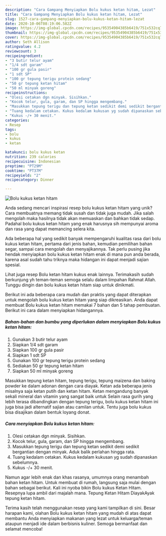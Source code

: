 ```yaml
---
description: "Cara Gampang Menyiapkan Bolu kukus ketan hitam, Lezat"
title: "Cara Gampang Menyiapkan Bolu kukus ketan hitam, Lezat"
slug: 1527-cara-gampang-menyiapkan-bolu-kukus-ketan-hitam-lezat
date: 2020-10-06T08:19:06.582Z
image: https://img-global.cpcdn.com/recipes/95354904385b6419/751x532cq70/bolu-kukus-ketan-hitam-foto-resep-utama.jpg
thumbnail: https://img-global.cpcdn.com/recipes/95354904385b6419/751x532cq70/bolu-kukus-ketan-hitam-foto-resep-utama.jpg
cover: https://img-global.cpcdn.com/recipes/95354904385b6419/751x532cq70/bolu-kukus-ketan-hitam-foto-resep-utama.jpg
author: Seth Allison
ratingvalue: 4.2
reviewcount: 3
recipeingredient:
- "3 butir telur ayam"
- "1/4 sdt garam"
- "100 gr gula pasir"
- "1 sdt SP"
- "100 gr tepung terigu protein sedang"
- "50 gr tepung ketan hitam"
- "50 ml minyak goreng"
recipeinstructions:
- "Olesi cetakan dgn minyak. Sisihkan."
- "Kocok telur, gula, garam, dan SP hingga mengembang."
- "Masukkan tepung terigu dan tepung ketan sedikit demi sedikit bergantian dengan minyak. Aduk balik perlahan hingga rata."
- "Tuang kedalam cetakan. Kukus kedalam kukusan yg sudah dipanaskan sebelumnya."
- "Kukus -/+ 30 menit."
categories:
- Resep
tags:
- bolu
- kukus
- ketan

katakunci: bolu kukus ketan 
nutrition: 239 calories
recipecuisine: Indonesian
preptime: "PT29M"
cooktime: "PT37M"
recipeyield: "2"
recipecategory: Dinner

---
```



![Bolu kukus ketan hitam](https://img-global.cpcdn.com/recipes/95354904385b6419/751x532cq70/bolu-kukus-ketan-hitam-foto-resep-utama.jpg)

Anda sedang mencari inspirasi resep bolu kukus ketan hitam yang unik? Cara membuatnya memang tidak susah dan tidak juga mudah. Jika salah mengolah maka hasilnya tidak akan memuaskan dan bahkan tidak sedap. Padahal bolu kukus ketan hitam yang enak harusnya sih mempunyai aroma dan rasa yang dapat memancing selera kita.

Ada beberapa hal yang sedikit banyak mempengaruhi kualitas rasa dari bolu kukus ketan hitam, pertama dari jenis bahan, kemudian pemilihan bahan segar, sampai cara mengolah dan menyajikannya. Tak perlu pusing jika hendak menyiapkan bolu kukus ketan hitam enak di mana pun anda berada, karena asal sudah tahu triknya maka hidangan ini dapat menjadi sajian spesial.

Lihat juga resep Bolu ketan hitam kukus enak lainnya. Terimakasih sudah berkunjung yh teman-teman semoga selalu dalam limpahan Rahmat Allah. Tunggu dingin dan bolu kukus ketan hitam siap untuk dinikmati.


Berikut ini ada beberapa cara mudah dan praktis yang dapat diterapkan untuk mengolah bolu kukus ketan hitam yang siap dikreasikan. Anda dapat membuat Bolu kukus ketan hitam memakai 7 bahan dan 5 tahap pembuatan. Berikut ini cara dalam menyiapkan hidangannya.

<!--inarticleads1-->

##### Bahan-bahan dan bumbu yang diperlukan dalam menyiapkan Bolu kukus ketan hitam:

1. Gunakan 3 butir telur ayam
1. Siapkan 1/4 sdt garam
1. Siapkan 100 gr gula pasir
1. Siapkan 1 sdt SP
1. Gunakan 100 gr tepung terigu protein sedang
1. Sediakan 50 gr tepung ketan hitam
1. Siapkan 50 ml minyak goreng


Masukkan tepung ketan hitam, tepung terigu, tepung maizena dan baking powder ke dalam adonan dengan cara diayak. Ketan ada beberapa jenis misalnya saja ketan putih dan ketan hitam. Ketan mengandung banyak sekali mineral dan vitamin yang sangat baik untuk Selain rasa gurih yang lebih terasa dibandingkan dengan tepung terigu, bolu kukus ketan hitam ini juga bisa jadi alternatif sajian atau camilan untuk. Tentu juga bolu kukus bisa disajikan dalam bentuk loyang donat. 

<!--inarticleads2-->

##### Cara menyiapkan Bolu kukus ketan hitam:

1. Olesi cetakan dgn minyak. Sisihkan.
1. Kocok telur, gula, garam, dan SP hingga mengembang.
1. Masukkan tepung terigu dan tepung ketan sedikit demi sedikit bergantian dengan minyak. Aduk balik perlahan hingga rata.
1. Tuang kedalam cetakan. Kukus kedalam kukusan yg sudah dipanaskan sebelumnya.
1. Kukus -/+ 30 menit.


Namun agar lebih enak dan khas rasanya, umumnya orang menambah bahan ketan hitam. Untuk membuat di rumah, langsung saja mulai dengan bahan sebagai berikut. Kali ini nyoba bikin Bolu kukus Ketan Hitam. Resepnya lupa ambil dari majalah mana. Tepung Ketan Hitam DiayakAyak tepung ketan hitam. 

Terima kasih telah menggunakan resep yang kami tampilkan di sini. Besar harapan kami, olahan Bolu kukus ketan hitam yang mudah di atas dapat membantu Anda menyiapkan makanan yang lezat untuk keluarga/teman ataupun menjadi ide dalam berbisnis kuliner. Semoga bermanfaat dan selamat mencoba!
